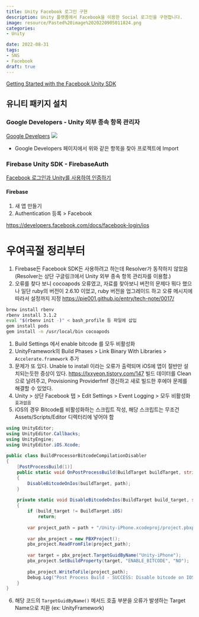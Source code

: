 ```yaml
---
title: Unity Facebook 로그인 구현
description: Unity 플랫폼에서 Facebook을 이용한 Social 로그인을 구현합니다.
image: resource/Pasted%20image%2020220905011824.png
categories: 
- Unity 

date: 2022-08-31
tags:
- SNS
- Facebook
draft: true
---
```


[Getting Started with the Facebook Unity SDK]([https://developers.facebook.com/docs/unity/gettingstarted](https://developers.facebook.com/docs/unity/gettingstarted))

## 유니티 패키지 설치
### Google Developers - Unity 외부 종속 항목 관리자
[Google Develpers](https://developers.google.com/unity/packages#tools)
![](resource/google%20dev.png)
- Google Developers 페이지에서 위와 같은 항목을 찾아 프로젝트에 Import

### Firebase Unity SDK - FirebaseAuth
[Facebook 로그인과 Unity를 사용하여 인증하기](https://firebase.google.com/docs/auth/unity/facebook-login?hl=ko)
#### Firebase
1. 새 앱 만들기
2. Authentication 등록 > Facebook

https://developers.facebook.com/docs/facebook-login/ios


# 우여곡절 정리부터
1. Firebase든 Facebook SDK든 사용하려고 하는데 Resolver가 동작하지 않았음(Resolver는 상단 구글링크에서 Unity 외부 종속 항목 관리자를 이용함.)
2. 오류를 찾다 보니 cocoapods 오류였고, 자료를 찾아보니 버전의 문제다 뭐다 했으나 일단 ruby의 버전이 2.6.10 이었고, ruby 버전을 업그레이드 하고 오류 메시지에 따라서 설정까지 지정
   https://pie001.github.io/entry/tech-note/0017/
``` bash
brew install rbenv
rbenv install 3.1.2
eval "$(rbenv init -)" < bash_profile 등 파일에 삽입
gem install pods
gem install -n /usr/local/bin cocoapods
```
1. Build Settings 에서 enable bitcode 를 모두 비활성화
2. UnityFramework의 Build Phases > Link Binary With Libraries > `Accelerate.framework` 추가
3. 문제가 또 있다. Unable to install 이라는 오류가 출력되며 iOS에 앱이 절반만 설치되는듯한 증상이 있다.
   https://lxxyeon.tistory.com/147
   빌드 데이터를 Clean으로 날려주고, Provisioning Providerfmf 갱신하고 새로 빌드한 후에야 문제를 해결할 수 있었다.
4. Unity > 상단 Facebook 탭 > Edit Settings > Event Logging > 모두 비활성화 `효과없음`
5. iOS의 경우 Bitcode를 비활성화하는 스크립트 작성, 해당 스크립트는 무조건 Assets/Scripts/Editor 디렉터리에 넣어야 함
```csharp
using UnityEditor;  
using UnityEditor.Callbacks;  
using UnityEngine;  
using UnityEditor.iOS.Xcode;  
  
public class BuildProcessorBitcodeCompilationDisabler  
{  
    [PostProcessBuild(1)]  
    public static void OnPostProcessBuild(BuildTarget buildTarget, string path)  
    {  
        DisableBitcodeOnIos(buildTarget, path);  
    }  
  
    private static void DisableBitcodeOnIos(BuildTarget build_target, string path)  
    {  
        if (build_target != BuildTarget.iOS)  
            return;  
  
        var project_path = path + "/Unity-iPhone.xcodeproj/project.pbxproj";  
  
        var pbx_project = new PBXProject();  
        pbx_project.ReadFromFile(project_path);  
  
        var target = pbx_project.TargetGuidByName("Unity-iPhone");  
        pbx_project.SetBuildProperty(target, "ENABLE_BITCODE", "NO");  
  
        pbx_project.WriteToFile(project_path);  
        Debug.Log("Post Process Build - SUCCESS: Disable bitcode on IOS\n" + "Bitcode setting in Xcode project is updated.");  
    }  
}
```
6. 해당 코드의 `TargetGuidByName()` 메서드 호출 부분을 오류가 발생하는 Target Name으로 치환 (ex: UnityFramework)